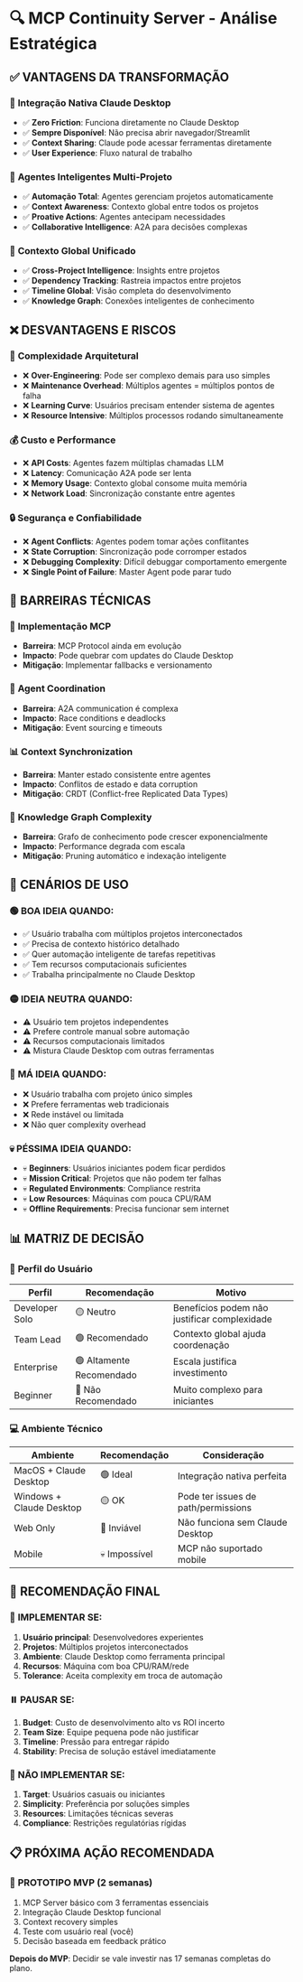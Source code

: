 # 🔍 MCP Continuity Server - Análise Estratégica

## ✅ VANTAGENS DA TRANSFORMAÇÃO

### 🎯 **Integração Nativa Claude Desktop**
- ✅ **Zero Friction**: Funciona diretamente no Claude Desktop
- ✅ **Sempre Disponível**: Não precisa abrir navegador/Streamlit
- ✅ **Context Sharing**: Claude pode acessar ferramentas diretamente
- ✅ **User Experience**: Fluxo natural de trabalho

### 🤖 **Agentes Inteligentes Multi-Projeto**
- ✅ **Automação Total**: Agentes gerenciam projetos automaticamente
- ✅ **Context Awareness**: Contexto global entre todos os projetos
- ✅ **Proative Actions**: Agentes antecipam necessidades
- ✅ **Collaborative Intelligence**: A2A para decisões complexas

### 🧠 **Contexto Global Unificado**
- ✅ **Cross-Project Intelligence**: Insights entre projetos
- ✅ **Dependency Tracking**: Rastreia impactos entre projetos
- ✅ **Timeline Global**: Visão completa do desenvolvimento
- ✅ **Knowledge Graph**: Conexões inteligentes de conhecimento

## ❌ DESVANTAGENS E RISCOS

### 🚫 **Complexidade Arquitetural**
- ❌ **Over-Engineering**: Pode ser complexo demais para uso simples
- ❌ **Maintenance Overhead**: Múltiplos agentes = múltiplos pontos de falha
- ❌ **Learning Curve**: Usuários precisam entender sistema de agentes
- ❌ **Resource Intensive**: Múltiplos processos rodando simultaneamente

### 💰 **Custo e Performance**
- ❌ **API Costs**: Agentes fazem múltiplas chamadas LLM
- ❌ **Latency**: Comunicação A2A pode ser lenta
- ❌ **Memory Usage**: Contexto global consome muita memória
- ❌ **Network Load**: Sincronização constante entre agentes

### 🔒 **Segurança e Confiabilidade**
- ❌ **Agent Conflicts**: Agentes podem tomar ações conflitantes
- ❌ **State Corruption**: Sincronização pode corromper estados
- ❌ **Debugging Complexity**: Difícil debuggar comportamento emergente
- ❌ **Single Point of Failure**: Master Agent pode parar tudo

## 🚧 BARREIRAS TÉCNICAS

### 🔧 **Implementação MCP**
- **Barreira**: MCP Protocol ainda em evolução
- **Impacto**: Pode quebrar com updates do Claude Desktop
- **Mitigação**: Implementar fallbacks e versionamento

### 🤖 **Agent Coordination**
- **Barreira**: A2A communication é complexa
- **Impacto**: Race conditions e deadlocks
- **Mitigação**: Event sourcing e timeouts

### 📊 **Context Synchronization**
- **Barreira**: Manter estado consistente entre agentes
- **Impacto**: Conflitos de estado e data corruption
- **Mitigação**: CRDT (Conflict-free Replicated Data Types)

### 🧠 **Knowledge Graph Complexity**
- **Barreira**: Grafo de conhecimento pode crescer exponencialmente
- **Impacto**: Performance degrada com escala
- **Mitigação**: Pruning automático e indexação inteligente

## 🎯 CENÁRIOS DE USO

### 🟢 **BOA IDEIA QUANDO:**
- ✅ Usuário trabalha com múltiplos projetos interconectados
- ✅ Precisa de contexto histórico detalhado
- ✅ Quer automação inteligente de tarefas repetitivas
- ✅ Tem recursos computacionais suficientes
- ✅ Trabalha principalmente no Claude Desktop

### 🟡 **IDEIA NEUTRA QUANDO:**
- ⚠️ Usuário tem projetos independentes
- ⚠️ Prefere controle manual sobre automação
- ⚠️ Recursos computacionais limitados
- ⚠️ Mistura Claude Desktop com outras ferramentas

### 🔴 **MÁ IDEIA QUANDO:**
- ❌ Usuário trabalha com projeto único simples
- ❌ Prefere ferramentas web tradicionais
- ❌ Rede instável ou limitada
- ❌ Não quer complexity overhead

### 💀 **PÉSSIMA IDEIA QUANDO:**
- 💀 **Beginners**: Usuários iniciantes podem ficar perdidos
- 💀 **Mission Critical**: Projetos que não podem ter falhas
- 💀 **Regulated Environments**: Compliance restrita
- 💀 **Low Resources**: Máquinas com pouca CPU/RAM
- 💀 **Offline Requirements**: Precisa funcionar sem internet

## 📊 MATRIZ DE DECISÃO

### 👤 **Perfil do Usuário**
| Perfil | Recomendação | Motivo |
|--------|--------------|--------|
| Developer Solo | 🟡 Neutro | Benefícios podem não justificar complexidade |
| Team Lead | 🟢 Recomendado | Contexto global ajuda coordenação |
| Enterprise | 🟢 Altamente Recomendado | Escala justifica investimento |
| Beginner | 🔴 Não Recomendado | Muito complexo para iniciantes |

### 💻 **Ambiente Técnico**
| Ambiente | Recomendação | Consideração |
|----------|--------------|--------------|
| MacOS + Claude Desktop | 🟢 Ideal | Integração nativa perfeita |
| Windows + Claude Desktop | 🟡 OK | Pode ter issues de path/permissions |
| Web Only | 🔴 Inviável | Não funciona sem Claude Desktop |
| Mobile | 💀 Impossível | MCP não suportado mobile |

## 🎯 RECOMENDAÇÃO FINAL

### 🚀 **IMPLEMENTAR SE:**
1. **Usuário principal**: Desenvolvedores experientes
2. **Projetos**: Múltiplos projetos interconectados
3. **Ambiente**: Claude Desktop como ferramenta principal
4. **Recursos**: Máquina com boa CPU/RAM/rede
5. **Tolerance**: Aceita complexity em troca de automação

### ⏸️ **PAUSAR SE:**
1. **Budget**: Custo de desenvolvimento alto vs ROI incerto
2. **Team Size**: Equipe pequena pode não justificar
3. **Timeline**: Pressão para entregar rápido
4. **Stability**: Precisa de solução estável imediatamente

### 🛑 **NÃO IMPLEMENTAR SE:**
1. **Target**: Usuários casuais ou iniciantes
2. **Simplicity**: Preferência por soluções simples
3. **Resources**: Limitações técnicas severas
4. **Compliance**: Restrições regulatórias rígidas

## 📋 PRÓXIMA AÇÃO RECOMENDADA

### 🧪 **PROTOTIPO MVP (2 semanas)**
1. MCP Server básico com 3 ferramentas essenciais
2. Integração Claude Desktop funcional
3. Context recovery simples
4. Teste com usuário real (você)
5. Decisão baseada em feedback prático

**Depois do MVP**: Decidir se vale investir nas 17 semanas completas do plano.
